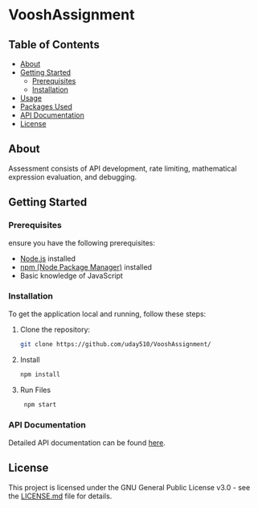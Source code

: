 # VooshAssignment

## Table of Contents

- [About](#about)
- [Getting Started](#getting-started)
    - [Prerequisites](#prerequisites)
    - [Installation](#installation)
- [Usage](#usage)
- [Packages Used](#packages-used)
- [API Documentation](#api-documentation)
- [License](#license)

## About

Assessment consists of API development, rate limiting, mathematical expression evaluation, and debugging.

## Getting Started

### Prerequisites

ensure you have the following prerequisites:

- [Node.js](https://nodejs.org/) installed
- [npm (Node Package Manager)](https://www.npmjs.com/) installed
- Basic knowledge of JavaScript

### Installation

To get the application local and running, follow these steps:

1. Clone the repository:

   ```bash
   git clone https://github.com/uday510/VooshAssignment/

2. Install
   ```bash
   npm install
3. Run Files
   ```bash
    npm start
   
### API Documentation

Detailed API documentation can be found [here](https://lunar-astronaut-788342.postman.co/workspace/New-Team-Workspace~bc99495e-a6e5-4a07-a96a-db664aa475fb/collection/18252587-6c500391-3105-4f5e-9222-ddc8ecf9ebb7?action=share&creator=18252587).

## License

This project is licensed under the GNU General Public License v3.0 - see the [LICENSE.md](LICENSE.md) file for details.

      
    



